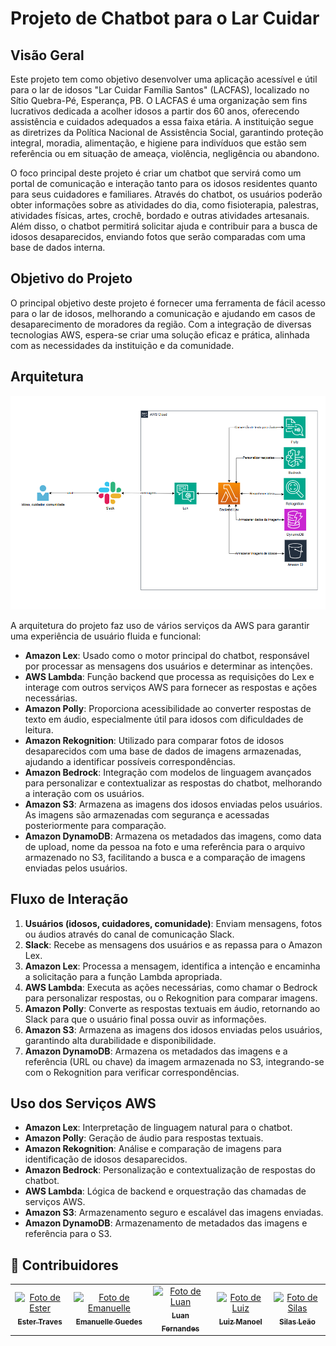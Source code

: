 # Projeto de Chatbot para o Lar Cuidar

## Visão Geral

Este projeto tem como objetivo desenvolver uma aplicação acessível e útil para o lar de idosos "Lar Cuidar Família Santos" (LACFAS), localizado no Sítio Quebra-Pé, Esperança, PB. O LACFAS é uma organização sem fins lucrativos dedicada a acolher idosos a partir dos 60 anos, oferecendo assistência e cuidados adequados a essa faixa etária. A instituição segue as diretrizes da Política Nacional de Assistência Social, garantindo proteção integral, moradia, alimentação, e higiene para indivíduos que estão sem referência ou em situação de ameaça, violência, negligência ou abandono.

O foco principal deste projeto é criar um chatbot que servirá como um portal de comunicação e interação tanto para os idosos residentes quanto para seus cuidadores e familiares. Através do chatbot, os usuários poderão obter informações sobre as atividades do dia, como fisioterapia, palestras, atividades físicas, artes, crochê, bordado e outras atividades artesanais. Além disso, o chatbot permitirá solicitar ajuda e contribuir para a busca de idosos desaparecidos, enviando fotos que serão comparadas com uma base de dados interna.

## Objetivo do Projeto

O principal objetivo deste projeto é fornecer uma ferramenta de fácil acesso para o lar de idosos, melhorando a comunicação e ajudando em casos de desaparecimento de moradores da região. Com a integração de diversas tecnologias AWS, espera-se criar uma solução eficaz e prática, alinhada com as necessidades da instituição e da comunidade.

## Arquitetura

![alt text](assets/arquitetura.png)

A arquitetura do projeto faz uso de vários serviços da AWS para garantir uma experiência de usuário fluida e funcional:

- **Amazon Lex**: Usado como o motor principal do chatbot, responsável por processar as mensagens dos usuários e determinar as intenções.
- **AWS Lambda**: Função backend que processa as requisições do Lex e interage com outros serviços AWS para fornecer as respostas e ações necessárias.
- **Amazon Polly**: Proporciona acessibilidade ao converter respostas de texto em áudio, especialmente útil para idosos com dificuldades de leitura.
- **Amazon Rekognition**: Utilizado para comparar fotos de idosos desaparecidos com uma base de dados de imagens armazenadas, ajudando a identificar possíveis correspondências.
- **Amazon Bedrock**: Integração com modelos de linguagem avançados para personalizar e contextualizar as respostas do chatbot, melhorando a interação com os usuários.
- **Amazon S3**: Armazena as imagens dos idosos enviadas pelos usuários. As imagens são armazenadas com segurança e acessadas posteriormente para comparação.
- **Amazon DynamoDB**: Armazena os metadados das imagens, como data de upload, nome da pessoa na foto e uma referência para o arquivo armazenado no S3, facilitando a busca e a comparação de imagens enviadas pelos usuários.

## Fluxo de Interação

1. **Usuários (idosos, cuidadores, comunidade)**: Enviam mensagens, fotos ou áudios através do canal de comunicação Slack.
2. **Slack**: Recebe as mensagens dos usuários e as repassa para o Amazon Lex.
3. **Amazon Lex**: Processa a mensagem, identifica a intenção e encaminha a solicitação para a função Lambda apropriada.
4. **AWS Lambda**: Executa as ações necessárias, como chamar o Bedrock para personalizar respostas, ou o Rekognition para comparar imagens.
5. **Amazon Polly**: Converte as respostas textuais em áudio, retornando ao Slack para que o usuário final possa ouvir as informações.
6. **Amazon S3**: Armazena as imagens dos idosos enviadas pelos usuários, garantindo alta durabilidade e disponibilidade.
7. **Amazon DynamoDB**: Armazena os metadados das imagens e a referência (URL ou chave) da imagem armazenada no S3, integrando-se com o Rekognition para verificar correspondências.

## Uso dos Serviços AWS

- **Amazon Lex**: Interpretação de linguagem natural para o chatbot.
- **Amazon Polly**: Geração de áudio para respostas textuais.
- **Amazon Rekognition**: Análise e comparação de imagens para identificação de idosos desaparecidos.
- **Amazon Bedrock**: Personalização e contextualização de respostas do chatbot.
- **AWS Lambda**: Lógica de backend e orquestração das chamadas de serviços AWS.
- **Amazon S3**: Armazenamento seguro e escalável das imagens enviadas.
- **Amazon DynamoDB**: Armazenamento de metadados das imagens e referência para o S3.

## 👥 Contribuidores
<table>
  <tr>
    <td align="center">
      <a href="https://github.com/estertrvs" title="GitHub">
        <img src="https://avatars.githubusercontent.com/u/127947850?v=4" width="100px;" alt="Foto de Ester"/><br>
        <sub>
          <b>Ester Traves</b>
        </sub>
      </a>
    </td>
    <td align="center">
      <a href="https://github.com/emanuelleGued" title="GitHub">
        <img src="https://avatars.githubusercontent.com/u/113402178?v=4" width="100px;" alt="Foto de Emanuelle"/><br>
        <sub>
          <b>Emanuelle Guedes</b>
        </sub>
      </a>
    </td>
    <td align="center">
      <a href="https://github.com/https-Luan-Fernandes" title="GitHub">
        <img src="https://avatars.githubusercontent.com/u/124894596?v=4" width="100px;" alt="Foto de Luan"/><br>
        <sub>
          <b>Luan Fernandes</b>
        </sub>
      </a>
    </td>
    <td align="center">
      <a href="https://github.com/LuizManoeldev" title="GitHub">
        <img src="https://avatars.githubusercontent.com/u/128108790?v=4" width="100px;" alt="Foto de Luiz"/><br>
        <sub>
          <b>Luiz Manoel</b>
        </sub>
      </a>
    </td>
    <td align="center">
      <a href="https://github.com/SilasLeao" title="GitHub">
        <img src="https://avatars.githubusercontent.com/u/134391110?v=4" width="100px;" alt="Foto de Silas"/><br>
        <sub>
          <b>Silas Leão</b>
        </sub>
      </a>
    </td>
  </tr>
</table>

